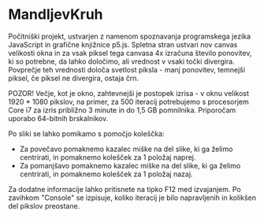 # MandljevKruh

Počitniški projekt, ustvarjen z namenom spoznavanja programskega jezika JavaScript in grafične knjižnice p5.js.
Spletna stran ustvari nov canvas velikosti okna in za vsak piksel tega canvasa 4x izračuna število ponovitev, ki so potrebne, da lahko določimo, ali vrednost v vsaki točki divergira. Povprečje teh vrednosti določa svetlost piksla - manj ponovitev, temnejši piksel, če piksel ne divergira, ostaja črn.

POZOR! Večje, kot je okno, zahtevnejši je postopek izrisa - v oknu velikost 1920 * 1080 pikslov, na primer, za 500 iteracij potrebujemo s procesorjem Core i7 za izris približno 3 minute in do 1,5 GB pomnilnika. Priporočam uporabo 64-bitnih brskalnikov.

Po sliki se lahko pomikamo s pomočjo koleščka:
 - Za povečavo pomaknemo kazalec miške na del slike, ki ga želimo centrirati, in pomaknemo kolešček za 1 položaj naprej.
 - Za pomanjšavo pomaknemo kazalec miške na del slike, ki ga želimo centrirati, in pomaknemo kolešček za 1 položaj nazaj.

Za dodatne informacije lahko pritisnete na tipko F12 med izvajanjem. Po zavihkom "Console" se izpisuje, koliko iteracij je bilo napravljenih in kolikšen del pikslov preostane.
